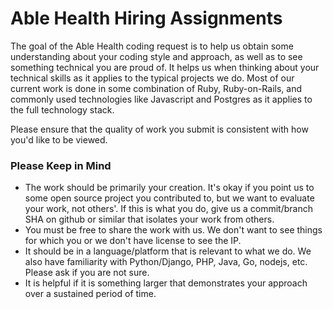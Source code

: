 # Able Health Hiring Assignments

The goal of the Able Health coding request is to help us obtain some understanding about your coding style and approach, as well as to see something technical you are proud of.   It helps us when thinking about your technical skills as it applies to the typical projects we do.  Most of our current work is done in some combination of Ruby, Ruby-on-Rails, and commonly used technologies like Javascript and Postgres as it applies to the full technology stack.

Please ensure that the quality of work you submit is consistent with how you'd like to be viewed.

### Please Keep in Mind 

- The work should be primarily your creation.  It's okay if you point us to some open source project you contributed to, but we want to evaluate your work, not others'.  If this is what you do, give us a commit/branch SHA on github or similar that isolates your work from others.
- You must be free to share the work with us. We don't want to see things for which you or we don't have license to see the IP.
- It should be in a language/platform that is relevant to what we do.  We also have familiarity with Python/Django, PHP, Java, Go, nodejs, etc.  Please ask if you are not sure. 
- It is helpful if it is something larger that demonstrates your approach over a sustained period of time.
